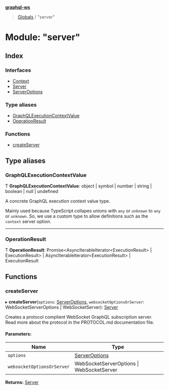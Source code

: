 **[graphql-ws](../README.md)**

> [Globals](../README.md) / "server"

# Module: "server"

## Index

### Interfaces

* [Context](../interfaces/_server_.context.md)
* [Server](../interfaces/_server_.server.md)
* [ServerOptions](../interfaces/_server_.serveroptions.md)

### Type aliases

* [GraphQLExecutionContextValue](_server_.md#graphqlexecutioncontextvalue)
* [OperationResult](_server_.md#operationresult)

### Functions

* [createServer](_server_.md#createserver)

## Type aliases

### GraphQLExecutionContextValue

Ƭ  **GraphQLExecutionContextValue**: object \| symbol \| number \| string \| boolean \| null \| undefined

A concrete GraphQL execution context value type.

Mainly used because TypeScript collapes unions
with `any` or `unknown` to `any` or `unknown`. So,
we use a custom type to allow definitions such as
the `context` server option.

___

### OperationResult

Ƭ  **OperationResult**: Promise\<AsyncIterableIterator\<ExecutionResult> \| ExecutionResult> \| AsyncIterableIterator\<ExecutionResult> \| ExecutionResult

## Functions

### createServer

▸ **createServer**(`options`: [ServerOptions](../interfaces/_server_.serveroptions.md), `websocketOptionsOrServer`: WebSocketServerOptions \| WebSocketServer): [Server](../interfaces/_server_.server.md)

Creates a protocol complient WebSocket GraphQL
subscription server. Read more about the protocol
in the PROTOCOL.md documentation file.

#### Parameters:

Name | Type |
------ | ------ |
`options` | [ServerOptions](../interfaces/_server_.serveroptions.md) |
`websocketOptionsOrServer` | WebSocketServerOptions \| WebSocketServer |

**Returns:** [Server](../interfaces/_server_.server.md)
